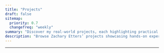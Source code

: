 ```yaml
---
title: "Projects"
draft: false
sitemap:
  priority: 0.7
  changefreq: "weekly"
summary: "Discover my real-world projects, each highlighting practical skills in cybersecurity, networking, and cloud solutions. These projects showcase my hands-on experience and commitment to delivering effective IT solutions."
description: "Browse Zachary Etters’ projects showcasing hands-on experience in cybersecurity, network administration, cloud computing, and IT infrastructure."
---
```


---
